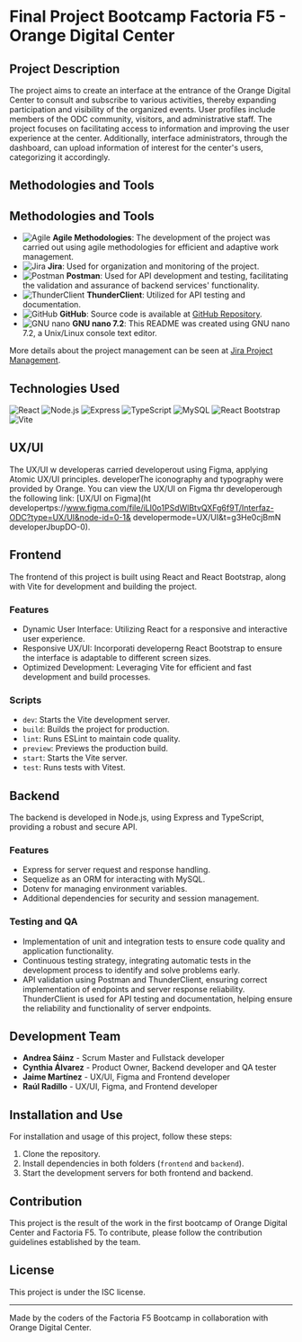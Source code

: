 # Final Project Bootcamp Factoria F5 - Orange Digital Center

## Project Description

The project aims to create an interface at the entrance of the Orange Digital Center to consult and subscribe to various activities, thereby expanding participation and visibility of the organized events. User profiles include members of the ODC community, visitors, and administrative staff. The project focuses on facilitating access to information and improving the user experience at the center. Additionally, interface administrators, through the dashboard, can upload information of interest for the center's users, categorizing it accordingly.

## Methodologies and Tools

## Methodologies and Tools

- ![Agile](https://img.shields.io/badge/-Agile-4A154B?style=flat-square&logo=agile&logoColor=white) **Agile Methodologies**: The development of the project was carried out using agile methodologies for efficient and adaptive work management.
- ![Jira](https://img.shields.io/badge/-Jira-0052CC?style=flat-square&logo=jira&logoColor=white) **Jira**: Used for organization and monitoring of the project.
- ![Postman](https://img.shields.io/badge/-Postman-FF6C37?style=flat-square&logo=postman&logoColor=white) **Postman**: Used for API development and testing, facilitating the validation and assurance of backend services' functionality.
- ![ThunderClient](https://img.shields.io/badge/-ThunderClient-FF6C37?style=flat-square&logo=thunderclient&logoColor=white) **ThunderClient**: Utilized for API testing and documentation.
- ![GitHub](https://img.shields.io/badge/-GitHub-181717?style=flat-square&logo=github&logoColor=white) **GitHub**: Source code is available at [GitHub Repository](<GitHub Link>).
- ![GNU nano](https://img.shields.io/badge/-GNU%20nano-4EAA25?style=flat-square&logo=gnu&logoColor=white) **GNU nano 7.2**: This README was created using GNU nano 7.2, a Unix/Linux console text editor.


More details about the project management can be seen at [Jira Project Management](https://raulradillo.atlassian.net/jira/software/projects/ODC/boards/3/timeline?shared=&atlOrigin=eyJpIjoiZjkzOGMxYWVlNWY3NDhhNGE2NzA5NWExZjM0N2NlMzIiLCJwIjoiaiJ9).

## Technologies Used

![React](https://img.shields.io/badge/-React-61DAFB?style=flat-square&logo=react&logoColor=white)
![Node.js](https://img.shields.io/badge/-Node.js-339933?style=flat-square&logo=Node.js&logoColor=white)
![Express](https://img.shields.io/badge/-Express-000000?style=flat-square&logo=express&logoColor=white)
![TypeScript](https://img.shields.io/badge/-TypeScript-3178C6?style=flat-square&logo=typescript&logoColor=white)
![MySQL](https://img.shields.io/badge/-MySQL-4479A1?style=flat-square&logo=mysql&logoColor=white)
![React Bootstrap](https://img.shields.io/badge/-React%20Bootstrap-7952B3?style=flat-square&logo=bootstrap&logoColor=white)
![Vite](https://img.shields.io/badge/-Vite-B73BFE?style=flat-square&logo=vite&logoColor=white)

## UX/UI

The UX/UI w developeras carried  developerout using Figma, applying Atomic UX/UI principles.  developerThe iconography and typography were provided by Orange. You can view the UX/UI on Figma thr developerough the following link: [UX/UI on Figma](ht developertps://www.figma.com/file/iLI0o1PSdWlBtvQXFg6f9T/Interfaz-ODC?type=UX/UI&node-id=0-1& developermode=UX/UI&t=g3He0cjBmN developerJbupDO-0).

## Frontend

The frontend of this project is built using React and React Bootstrap, along with Vite for development and building the project.

### Features

- Dynamic User Interface: Utilizing React for a responsive and interactive user experience.
- Responsive UX/UI: Incorporati developerng React Bootstrap to ensure the interface is adaptable to different screen sizes.
- Optimized Development: Leveraging Vite for efficient and fast development and build processes.

### Scripts
- `dev`: Starts the Vite development server.
- `build`: Builds the project for production.
- `lint`: Runs ESLint to maintain code quality.
- `preview`: Previews the production build.
- `start`: Starts the Vite server.
- `test`: Runs tests with Vitest.

## Backend

The backend is developed in Node.js, using Express and TypeScript, providing a robust and secure API.

### Features

- Express for server request and response handling.
- Sequelize as an ORM for interacting with MySQL.
- Dotenv for managing environment variables.
- Additional dependencies for security and session management.

### Testing and QA

- Implementation of unit and integration tests to ensure code quality and application functionality.
- Continuous testing strategy, integrating automatic tests in the development process to identify and solve problems early.
- API validation using Postman and ThunderClient, ensuring correct implementation of endpoints and server response reliability. ThunderClient is used for API testing and documentation, helping ensure the reliability and functionality of server endpoints.

## Development Team

- **Andrea Sáinz** - Scrum Master and Fullstack developer
- **Cynthia Álvarez** - Product Owner, Backend developer and QA tester
- **Jaime Martínez** - UX/UI, Figma and Frontend developer
- **Raúl Radillo** - UX/UI, Figma, and Frontend developer

## Installation and Use

For installation and usage of this project, follow these steps:

1. Clone the repository.
2. Install dependencies in both folders (`frontend` and `backend`).
3. Start the development servers for both frontend and backend.

## Contribution

This project is the result of the work in the first bootcamp of Orange Digital Center and Factoria F5. To contribute, please follow the contribution guidelines established by the team.

## License

This project is under the ISC license.

---

Made  by the coders of the Factoria F5 Bootcamp in collaboration with Orange Digital Center.


